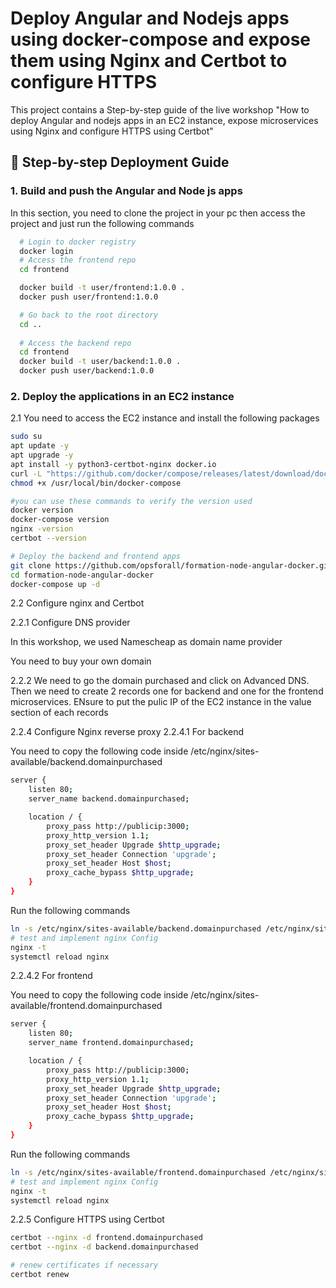 
# Deploy Angular and Nodejs apps using docker-compose and expose them using Nginx and Certbot to configure HTTPS

This project contains a Step-by-step guide of the live workshop "How to deploy Angular and nodejs apps in an EC2 instance, expose microservices using Nginx and configure HTTPS using Certbot"




## 🚀 Step-by-step Deployment Guide

### 1. Build and push the Angular and Node js apps
In this section, you need to clone the project in your pc then access the project and just run the following commands

```bash
  # Login to docker registry
  docker login
  # Access the frontend repo
  cd frontend

  docker build -t user/frontend:1.0.0 .
  docker push user/frontend:1.0.0

  # Go back to the root directory
  cd ..
  
  # Access the backend repo
  cd frontend
  docker build -t user/backend:1.0.0 .
  docker push user/backend:1.0.0
```

### 2. Deploy the applications in an EC2 instance
2.1 You need to access the EC2 instance and install the following packages 

```bash
sudo su
apt update -y
apt upgrade -y
apt install -y python3-certbot-nginx docker.io
curl -L "https://github.com/docker/compose/releases/latest/download/docker-compose-$(uname -s)-$(uname -m)" -o /usr/local/bin/docker-compose
chmod +x /usr/local/bin/docker-compose

#you can use these commands to verify the version used
docker version
docker-compose version
nginx -version
certbot --version

# Deploy the backend and frontend apps
git clone https://github.com/opsforall/formation-node-angular-docker.git
cd formation-node-angular-docker
docker-compose up -d
```

2.2 Configure nginx and Certbot 

2.2.1 Configure DNS provider

In this workshop, we used Namescheap as domain name provider

You need to buy your own domain

2.2.2 We need to go the domain purchased and click on Advanced DNS. Then we need to create 2 records one for backend and one for the frontend microservices. ENsure to put the pulic IP of the EC2 instance in the value section of each records

2.2.4 Configure Nginx reverse proxy
2.2.4.1 For backend

You need to copy the following code inside /etc/nginx/sites-available/backend.domainpurchased
```bash
server {
    listen 80;
    server_name backend.domainpurchased;

    location / {
        proxy_pass http://publicip:3000;
        proxy_http_version 1.1;
        proxy_set_header Upgrade $http_upgrade;
        proxy_set_header Connection 'upgrade';
        proxy_set_header Host $host;
        proxy_cache_bypass $http_upgrade;
    }
}
```

Run the following commands
```bash
ln -s /etc/nginx/sites-available/backend.domainpurchased /etc/nginx/sites-enabled/
# test and implement nginx Config
nginx -t
systemctl reload nginx
```

2.2.4.2 For frontend

You need to copy the following code inside /etc/nginx/sites-available/frontend.domainpurchased
```bash
server {
    listen 80;
    server_name frontend.domainpurchased;

    location / {
        proxy_pass http://publicip:3000;
        proxy_http_version 1.1;
        proxy_set_header Upgrade $http_upgrade;
        proxy_set_header Connection 'upgrade';
        proxy_set_header Host $host;
        proxy_cache_bypass $http_upgrade;
    }
}
```

Run the following commands
```bash
ln -s /etc/nginx/sites-available/frontend.domainpurchased /etc/nginx/sites-enabled/
# test and implement nginx Config
nginx -t
systemctl reload nginx
```

2.2.5 Configure HTTPS using Certbot

```bash
certbot --nginx -d frontend.domainpurchased
certbot --nginx -d backend.domainpurchased

# renew certificates if necessary
certbot renew
```


